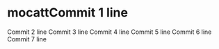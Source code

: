 # mocattCommit 1 line
Commit 2 line
Commit 3 line
Commit 4 line
Commit 5 line
Commit 6 line
Commit 7 line
